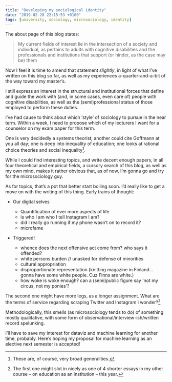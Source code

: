 ```yaml
---
title: "Developing my sociological identity"
date: "2019-02-28 22:15:53 +0100"
tags: [university, sociology, microsociology, identity]
---
```


The about page of this blog states:

> My current fields of interest lie in the intersection of a society and individual, as pertains to adults with cognitive disabilities and the professionals and institutions that support (or hinder, as the case may be) them

Now I feel it is time to amend that statement *slightly*, in light of what I’ve written on this blog so far, as well as my experiences a-quarter-and-a-bit of the way toward my master’s.

I still express an interest in the structural and institutional forces that define and guide the work with (and, in some cases, even care of) people with cognitive disabilities, as well as the (semi)professional status of those employed to perform these duties.

I’ve had cause to think about which ‘style’ of sociology to pursue in the near term.
Within a week, I need to propose which of my lecturers I want for a counselor on my exam paper for this term.

One is very decidedly a systems theorist; another could cite Goffmann at you all day; one is deep into inequality of education; one looks at rational choice theories and social inequality[^generalities].

While I could find interesting topics, and write decent enough papers, in all four theoretical and empirical fields, a cursory search of this blog, as well as my own mind, makes it rather obvious that, as of now, I’m gonna go and try for the microsociology guy.

As for topics, that’s a pot that better start boiling soon.
I’d really like to get a move on with the writing of this thing.
Early trains of thought:

* Our digital selves
    - Quantification of ever more aspects of life
    - is who I am who I tell Instagram I am?
    - did I really go running if my phone wasn’t on to record it?
    - microfame

* Triggered!
    - whence does the next offensive act come from? who says it offended?
    - white persons burden // unasked for defense of minorities
    - cultural appropriation
    - disproportionate representation (knitting magazine in Finland... gonna
      have some white people. Cuz Finns are white.)
    - how woke is woke enough?
      can a (semi)public figure say ‘not my circus, not my ponies’?

The second one might have more legs, as a longer assignment.
What are the terms of service regarding scraping Twitter and Instagram i wonder?[^other]

Methodologically, this smells (as microsociology tends to do) of something mostly qualitative, with some form of observational/interview-ish/written record spelunking.

I’ll have to save my interest for dataviz and machine learning for another time, probably.
Here’s hoping my proposal for machine learning as an elective next semester is accepted!


[^other]: The first one might slot in nicely as one of 4 shorter essays in my other course –  on education as an institution – this year.


[^generalities]: These are, of course, very broad generalities.
